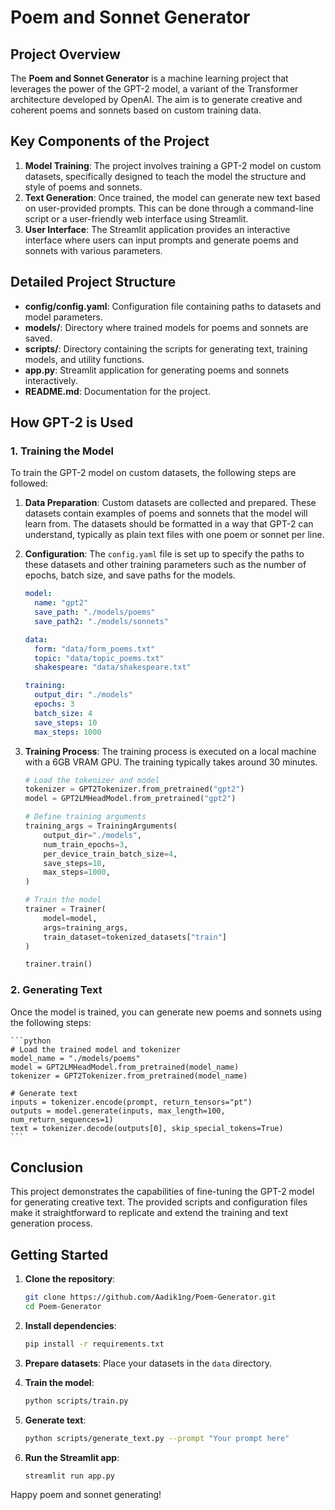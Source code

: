 
# Poem and Sonnet Generator

## Project Overview

The **Poem and Sonnet Generator** is a machine learning project that leverages the power of the GPT-2 model, a variant of the Transformer architecture developed by OpenAI. The aim is to generate creative and coherent poems and sonnets based on custom training data.

## Key Components of the Project

1. **Model Training**: The project involves training a GPT-2 model on custom datasets, specifically designed to teach the model the structure and style of poems and sonnets.
2. **Text Generation**: Once trained, the model can generate new text based on user-provided prompts. This can be done through a command-line script or a user-friendly web interface using Streamlit.
3. **User Interface**: The Streamlit application provides an interactive interface where users can input prompts and generate poems and sonnets with various parameters.

## Detailed Project Structure

- **config/config.yaml**: Configuration file containing paths to datasets and model parameters.
- **models/**: Directory where trained models for poems and sonnets are saved.
- **scripts/**: Directory containing the scripts for generating text, training models, and utility functions.
- **app.py**: Streamlit application for generating poems and sonnets interactively.
- **README.md**: Documentation for the project.

## How GPT-2 is Used

### 1. Training the Model

To train the GPT-2 model on custom datasets, the following steps are followed:

1. **Data Preparation**: Custom datasets are collected and prepared. These datasets contain examples of poems and sonnets that the model will learn from. The datasets should be formatted in a way that GPT-2 can understand, typically as plain text files with one poem or sonnet per line.

2. **Configuration**: The `config.yaml` file is set up to specify the paths to these datasets and other training parameters such as the number of epochs, batch size, and save paths for the models.

    ```yaml
    model:
      name: "gpt2"
      save_path: "./models/poems"
      save_path2: "./models/sonnets"

    data:
      form: "data/form_poems.txt"
      topic: "data/topic_poems.txt"
      shakespeare: "data/shakespeare.txt"

    training:
      output_dir: "./models"
      epochs: 3
      batch_size: 4
      save_steps: 10
      max_steps: 1000
    ```

3. **Training Process**: The training process is executed on a local machine with a 6GB VRAM GPU. The training typically takes around 30 minutes.

    ```python
    # Load the tokenizer and model
    tokenizer = GPT2Tokenizer.from_pretrained("gpt2")
    model = GPT2LMHeadModel.from_pretrained("gpt2")

    # Define training arguments
    training_args = TrainingArguments(
        output_dir="./models",
        num_train_epochs=3,
        per_device_train_batch_size=4,
        save_steps=10,
        max_steps=1000,
    )

    # Train the model
    trainer = Trainer(
        model=model,
        args=training_args,
        train_dataset=tokenized_datasets["train"]
    )

    trainer.train()
    ```

### 2. Generating Text

Once the model is trained, you can generate new poems and sonnets using the following steps:

    ```python
    # Load the trained model and tokenizer
    model_name = "./models/poems"
    model = GPT2LMHeadModel.from_pretrained(model_name)
    tokenizer = GPT2Tokenizer.from_pretrained(model_name)

    # Generate text
    inputs = tokenizer.encode(prompt, return_tensors="pt")
    outputs = model.generate(inputs, max_length=100, num_return_sequences=1)
    text = tokenizer.decode(outputs[0], skip_special_tokens=True)
    ```

## Conclusion

This project demonstrates the capabilities of fine-tuning the GPT-2 model for generating creative text. The provided scripts and configuration files make it straightforward to replicate and extend the training and text generation process.

## Getting Started

1. **Clone the repository**:
    ```sh
    git clone https://github.com/Aadik1ng/Poem-Generator.git
    cd Poem-Generator
    ```

2. **Install dependencies**:
    ```sh
    pip install -r requirements.txt
    ```

3. **Prepare datasets**: Place your datasets in the `data` directory.

4. **Train the model**:
    ```sh
    python scripts/train.py
    ```

5. **Generate text**:
    ```sh
    python scripts/generate_text.py --prompt "Your prompt here"
    ```

6. **Run the Streamlit app**:
    ```sh
    streamlit run app.py
    ```

Happy poem and sonnet generating!
    